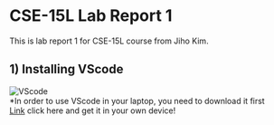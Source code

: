 # CSE-15L Lab Report 1
This is lab report 1 for CSE-15L course from Jiho Kim.
## 1) Installing VScode
![VScode](https://user-images.githubusercontent.com/129816454/230739254-a70aaea1-4afb-451b-b9c2-8195380fbf25.png)    
*In order to use VScode in your laptop, you need to download it first    
[Link](https://code.visualstudio.com/) click here and get it in your own device!


